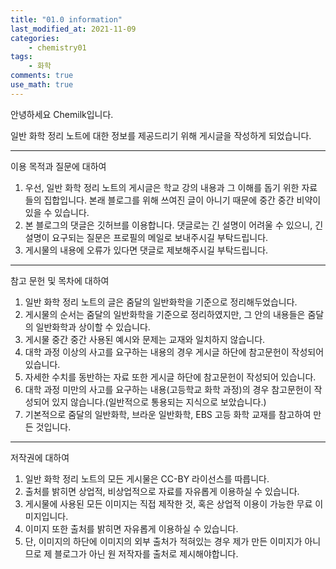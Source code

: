 ```yaml
---
title: "01.0 information"
last_modified_at: 2021-11-09
categories:
    - chemistry01
tags:
    - 화학
comments: true
use_math: true
---
```


안녕하세요 Chemilk입니다.

일반 화학 정리 노트에 대한 정보를 제공드리기 위해 게시글을 작성하게 되었습니다.

-----

이용 목적과 질문에 대하여

1. 우선, 일반 화학 정리 노트의 게시글은 학교 강의 내용과 그 이해를 돕기 위한 자료들의 집합입니다. 본래 블로그를 위해 쓰여진 글이 아니기 때문에 중간 중간 비약이 있을 수 있습니다. 
2. 본 블로그의 댓글은 깃허브를 이용합니다. 댓글로는 긴 설명이 어려울 수 있으니, 긴 설명이 요구되는 질문은 프로필의 메일로 보내주시길 부탁드립니다. 
3. 게시물의 내용에 오류가 있다면 댓글로 제보해주시길 부탁드립니다.

-----

참고 문헌 및 목차에 대하여

1. 일반 화학 정리 노트의 글은 줌달의 일반화학을 기준으로 정리해두었습니다. 
2. 게시물의 순서는 줌달의 일반화학을 기준으로 정리하였지만, 그 안의 내용들은 줌달의 일반화학과 상이할 수 있습니다.
3. 게시물 중간 중간 사용된 예시와 문제는 교재와 일치하지 않습니다.
4. 대학 과정 이상의 사고를 요구하는 내용의 경우 게시글 하단에 참고문헌이 작성되어 있습니다.
5. 자세한 수치를 동반하는 자료 또한 게시글 하단에 참고문헌이 작성되어 있습니다.
6. 대학 과정 미만의 사고를 요구하는 내용(고등학교 화학 과정)의 경우 참고문헌이 작성되어 있지 않습니다.(일반적으로 통용되는 지식으로 보았습니다.)
7. 기본적으로 줌달의 일반화학, 브라운 일반화학, EBS 고등 화학 교재를 참고하여 만든 것입니다.

-----

저작권에 대하여

1. 일반 화학 정리 노트의 모든 게시물은 CC-BY 라이선스를 따릅니다.
2. 출처를 밝히면 상업적, 비상업적으로 자료를 자유롭게 이용하실 수 있습니다.
3. 게시물에 사용된 모든 이미지는 직접 제작한 것, 혹은 상업적 이용이 가능한 무료 이미지입니다. 
4. 이미지 또한 출처를 밝히면 자유롭게 이용하실 수 있습니다.
5. 단, 이미지의 하단에 이미지의 외부 출처가 적혀있는 경우 제가 만든 이미지가 아니므로 제 블로그가 아닌 원 저작자를 출처로 제시해야합니다.
